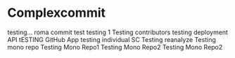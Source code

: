 # Complexcommit
testing...
roma commit test
testing 1
Testing contributors
testing deployment API
tESTING GitHub App
testing individual SC
Testing reanalyze
Testing mono repo
Testing Mono Repo1
Testing Mono Repo2
Testing Mono Repo2

